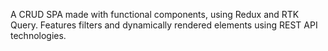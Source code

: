 A CRUD SPA made with functional components, using Redux and RTK Query. Features filters and dynamically rendered elements using REST API technologies.
